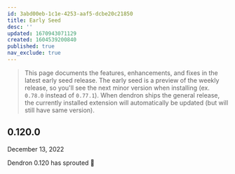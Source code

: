 ```yaml
---
id: 3abd00eb-1c1e-4253-aaf5-dcbe20c21850
title: Early Seed
desc: ''
updated: 1670943071129
created: 1604539200840
published: true
nav_exclude: true
---
```


> This page documents the features, enhancements, and fixes in the latest early seed release. The early seed is a preview of the weekly release, so you'll see the next minor version when installing (ex. `0.78.0` instead of `0.77.1`). When dendron ships the general release, the currently installed extension will automatically be updated (but will still have same version).

## 0.120.0
December 13, 2022

Dendron 0.120 has sprouted 🌱

